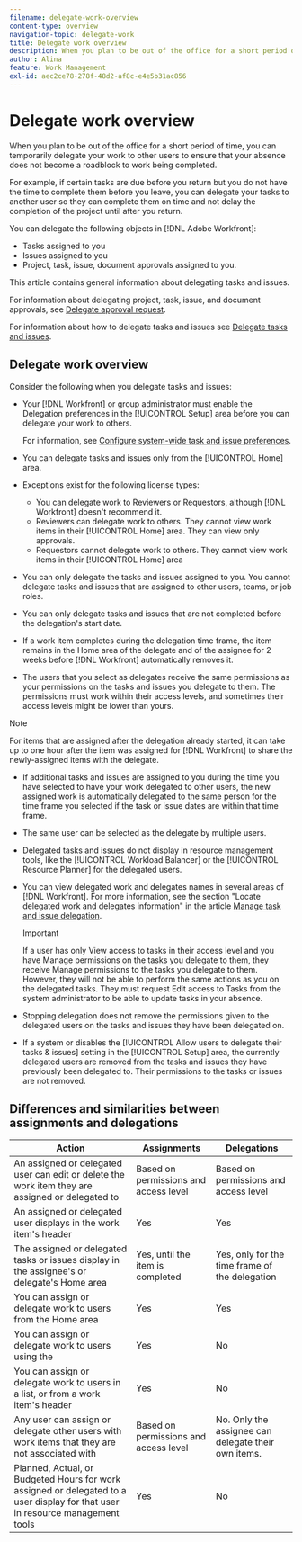 ```yaml
---
filename: delegate-work-overview
content-type: overview
navigation-topic: delegate-work
title: Delegate work overview
description: When you plan to be out of the office for a short period of time, you can temporarily delegate your work to other users to ensure that your absence does not become a roadblock to work being completed. 
author: Alina
feature: Work Management
exl-id: aec2ce78-278f-48d2-af8c-e4e5b31ac856
---
```

# Delegate work overview

When you plan to be out of the office for a short period of time, you can temporarily delegate your work to other users to ensure that your absence does not become a roadblock to work being completed.

For example, if certain tasks are due before you return but you do not have the time to complete them before you leave, you can delegate your tasks to another user so they can complete them on time and not delay the completion of the project until after you return.

You can delegate the following objects in [!DNL Adobe Workfront]:

<!--
  <li data-mc-conditions="QuicksilverOrClassic.Draft mode"> <p>Projects where you are designated as the Project Owner (not yet, not for the MVP)</p> </li>
  -->

* Tasks assigned to you
* Issues assigned to you
* Project, task, issue, document approvals assigned to you.

This article contains general information about delegating tasks and issues.

For information about delegating project, task, issue, and document approvals, see [Delegate approval request](../../review-and-approve-work/manage-approvals/delegate-approval-requests.md).

For information about how to delegate tasks and issues see [Delegate tasks and issues](../../manage-work/delegate-work/how-to-delegate-work.md).

## Delegate work overview

Consider the following when you delegate tasks and issues:

* Your [!DNL Workfront] or group administrator must enable the Delegation preferences in the [!UICONTROL Setup] area before you can delegate your work to others.

   For information, see [Configure system-wide task and issue preferences](../../administration-and-setup/set-up-workfront/configure-system-defaults/set-task-issue-preferences.md).
* You can delegate tasks and issues only from the [!UICONTROL Home] area.
* Exceptions exist for the following license types:

   * You can delegate work to Reviewers or Requestors, although [!DNL Workfront] doesn't recommend it.
   * Reviewers can delegate work to others. They cannot view work items in their [!UICONTROL Home] area. They can view only approvals.
   * Requestors cannot delegate work to others. They cannot view work items in their [!UICONTROL Home] area
* You can only delegate the tasks and issues assigned to you. You cannot delegate tasks and issues that are assigned to other users, teams, or job roles.
* You can only delegate tasks and issues that are not completed before the delegation's start date.
* If a work item completes during the delegation time frame, the item remains in the Home area of the delegate and of the assignee for 2 weeks before [!DNL Workfront] automatically removes it.
* The users that you select as delegates receive the same  permissions as your permissions on the tasks and issues you delegate to them. The permissions must work within their access levels, and sometimes their access levels might be lower than yours.

>[!NOTE]
>
>  For items that are assigned after the delegation already started, it can take up to one hour after the item was assigned for [!DNL Workfront] to share the newly-assigned items with the delegate.

* If additional tasks and issues are assigned to you during the time you have selected to have your work delegated to other users, the new assigned work is automatically delegated to the same person for the time frame you selected if the task or issue dates are within that time frame.
* The same user can be selected as the delegate by multiple users.
* Delegated tasks and issues do not display in resource management tools, like the [!UICONTROL Workload Balancer] or the [!UICONTROL Resource Planner] for the delegated users.
* You can view delegated work and delegates names in several areas of [!DNL Workfront]. For more information, see the section "Locate delegated work and delegates information" in the article [Manage task and issue delegation](../delegate-work/how-to-delegate-work.md).


   >[!IMPORTANT]
   >
   >  If a user has only View access to tasks in their access level and you have Manage permissions on the tasks you delegate to them, they receive Manage permissions to the tasks you delegate to them. However, they will not be able to perform the same actions as you on the delegated tasks. They must request Edit access to Tasks from the system administrator to be able to update tasks in your absence.

* Stopping delegation does not remove the permissions given to the delegated users on the tasks and issues they have been delegated on.
* If a system or  disables the [!UICONTROL Allow users to delegate their tasks & issues] setting in the [!UICONTROL Setup] area, the currently delegated users are removed from the tasks and issues they have previously been delegated to. Their permissions to the tasks or issues are not removed.

## Differences and similarities between assignments and delegations

| Action | Assignments | Delegations |
|--------------------------------------------------------------------------------------------------------------------------------|---------------------------------------|-----------------------------------------------------|
| An assigned or delegated user can edit or delete the work item they are assigned or delegated to | Based on permissions and access level | Based on permissions and access level |
| An assigned or delegated user displays in the work item's header | Yes | Yes |
| The assigned or delegated tasks or issues display in the assignee's or delegate's Home area | Yes, until the item is completed | Yes, only for the time frame of the delegation |
| You can assign or delegate work to users from the Home area | Yes | Yes |
| You can assign or delegate work to users using the | Yes | No |
| You can assign or delegate work to users in a list, or from a work item's header | Yes | No |
| Any user can assign or delegate other users with work items that they are not associated with | Based on permissions and access level | No. Only the assignee can delegate their own items. |
| Planned, Actual, or Budgeted Hours for work assigned or delegated to a user display for that user in resource management tools | Yes | No |
